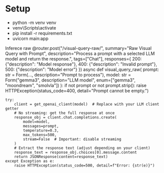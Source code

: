 # Setup
- python -m venv venv
- venv\Scripts\activate
- pip install -r requirements.txt
- uvicorn main:app


Inferece raw
@router.post("/visual-query-raw/",
summary="Raw Visual Query with Prompt",
description="Process a prompt with a selected LLM model and return the response.",
tags=["Chat"],
responses={
    200: {"description": "Model response"},
    400: {"description": "Invalid prompt"},
    500: {"description": "Model error"}
})
async def visual_query_raw(
    prompt: str = Form(..., description="Prompt to process"),
    model: str = Form("gemma3", description="LLM model", enum=["gemma3", "moondream", "smolvla"])
    ):
    if not prompt or not prompt.strip():
        raise HTTPException(status_code=400, detail="Prompt cannot be empty.")

    try:
        client = get_openai_client(model)  # Replace with your LLM client getter
        # No streaming: get the full response at once
        response_obj = client.chat.completions.create(
            model=model,
            messages=prompt,
            temperature=0.3,
            max_tokens=500,
            stream=False  # Important: disable streaming
        )
        # Extract the response text (adjust depending on your client)
        response_text = response_obj.choices[0].message.content
        return JSONResponse(content=response_text)
    except Exception as e:
        raise HTTPException(status_code=500, detail=f"Error: {str(e)}")